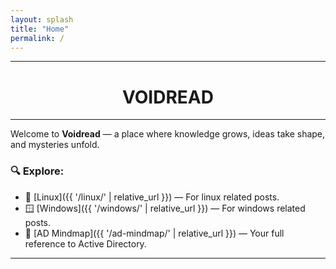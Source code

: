 ```yaml
---
layout: splash
title: "Home"
permalink: /
---
```


---
<div class="banner-box" style="text-align: center;">
  <h1>VOIDREAD</h1>
  <p id="quote-box"></p>
</div>

<script>
  const quotes = [
    "He who gazes into the fog must be prepared to lose their way — or find something far older staring back.",
    "The Fool knows not the path, yet steps forward. That is the beginning of all power.",
    "What is locked was meant to be opened — by will, by wit, or by wrong.",
    "Each whisper in the static is a secret waiting for the right madness to decode it.",
    "Records sealed in silence scream the loudest to those who listen deeply.",
    "Those who map the unknown are marked by it.",
    "Not every glyph was meant to be read. Some were meant to be endured.",
    "Truth is often buried — not by time, but by intent.",
    "There is no light at the end. Only deeper questions and better tools.",
    "A cipher unsolved is just a god in disguise."
  ];

  const quote = quotes[Math.floor(Math.random() * quotes.length)];
  document.getElementById("quote-box").textContent = `${quote}`;
</script>
---
Welcome to **Voidread** — a place where knowledge grows, ideas take shape, and mysteries unfold.

### 🔍 Explore:
- 🐧 [Linux]({{ '/linux/' | relative_url }}) — For linux related posts.
- 🪟 [Windows]({{ '/windows/' | relative_url }}) — For windows related posts.
- 🧠 [AD Mindmap]({{ '/ad-mindmap/' | relative_url }}) — Your full reference to Active Directory.

---
